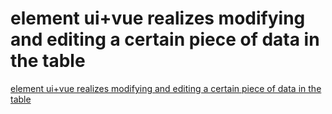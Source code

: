 # element ui+vue realizes modifying and editing a certain piece of data in the table
[element ui+vue realizes modifying and editing a certain piece of data in the table](https://aiwithcloud.com/2022/09/14/element_uivue_realizes_modifying_and_editing_a_certain_piece_of_data_in_the_table/)